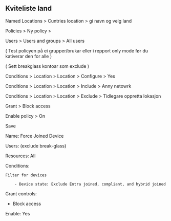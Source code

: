 ## Kviteliste land

Named Locations > Cuntries location > gi navn og velg land

Policies > Ny policy > 

Users > Users and groups > All users

( Test policyen på ei grupper/brukar eller i repport only mode før du kativerar den for alle )

( Sett breakglass kontoar som exclude )

Conditions > Location > Location > Configure > Yes

Conditions > Location > Location > Include > Anny netowrk

Conditions > Location > Location > Exclude > Tidlegare oppretta lokasjon

Grant > Block access

Enable policy > On


Save

Name: Force Joined Device

Users: (exclude break-glass)

Resources: All

Conditions:

    Filter for devices

        - Device state: Exclude Entra joined, compliant, and hybrid joined

Grant controls:

  - Block access

Enable: Yes